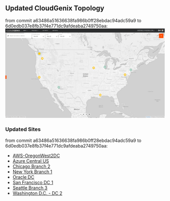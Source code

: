 ## Updated CloudGenix Topology
from commit a63486a51636638fa986b0ff28ebdac94adc59a9 to 6d0edb037e8fb37f4e771dc9afdeaba2749750aa:
<img alt="Map Image" src="map.png?raw=1" width="1110">

### Updated Sites
from commit a63486a51636638fa986b0ff28ebdac94adc59a9 to 6d0edb037e8fb37f4e771dc9afdeaba2749750aa:
<ul>
<li><A href="AWS-OregonWest2DC/README.md">AWS-OregonWest2DC</A>
<li><A href="Azure Central US/README.md">Azure Central US</A>
<li><A href="Chicago Branch 2/README.md">Chicago Branch 2</A>
<li><A href="New York Branch 1/README.md">New York Branch 1</A>
<li><A href="Oracle DC/README.md">Oracle DC</A>
<li><A href="San Francisco DC 1/README.md">San Francisco DC 1</A>
<li><A href="Seattle Branch 3/README.md">Seattle Branch 3</A>
<li><A href="Washington D.C. - DC 2/README.md">Washington D.C. - DC 2</A>


